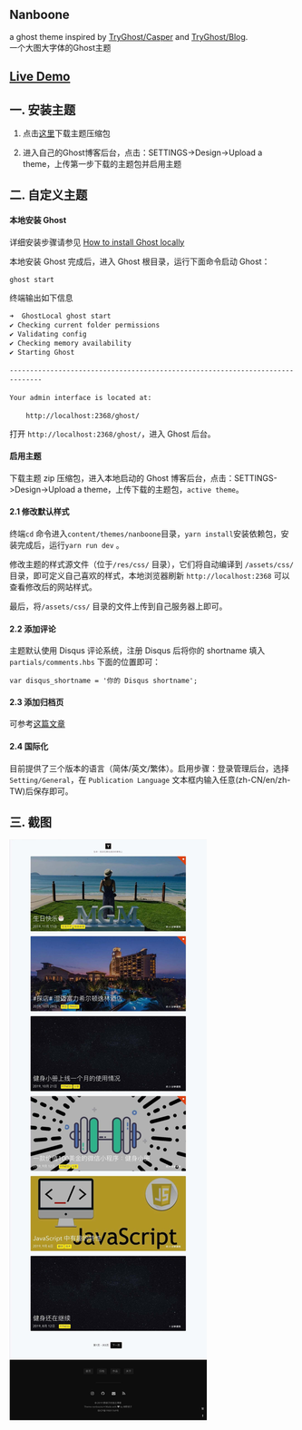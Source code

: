 ## Nanboone
a ghost theme inspired by [TryGhost/Casper](https://github.com/TryGhost/Casper) and [TryGhost/Blog](https://github.com/TryGhost/Blog).          
一个大图大字体的Ghost主题

## [Live Demo ](https://heyrock.github.io/demo/nanboone/)



## 一. 安装主题

1. 点击[这里](https://github.com/heyrock/ghost-theme-nanboone/releases)下载主题压缩包

2. 进入自己的Ghost博客后台，点击：SETTINGS->Design->Upload a theme，上传第一步下载的主题包并启用主题

  



## 二. 自定义主题  

#### 本地安装 Ghost

详细安装步骤请参见 [How to install Ghost locally](https://ghost.org/docs/setup/)

本地安装 Ghost 完成后，进入 Ghost 根目录，运行下面命令启动 Ghost：

```
ghost start
```

终端输出如下信息

```
➜  GhostLocal ghost start
✔ Checking current folder permissions
✔ Validating config
✔ Checking memory availability
✔ Starting Ghost

------------------------------------------------------------------------------

Your admin interface is located at: 

    http://localhost:2368/ghost/
```

打开 `http://localhost:2368/ghost/`，进入 Ghost 后台。

#### 启用主题

下载主题 zip 压缩包，进入本地启动的 Ghost 博客后台，点击：SETTINGS->Design->Upload a theme，上传下载的主题包，`active theme`。

#### 2.1 修改默认样式  

终端`cd` 命令进入`content/themes/nanboone`目录，`yarn install`安装依赖包，安装完成后，运行`yarn run dev` 。

修改主题的样式源文件（位于`/res/css/` 目录），它们将自动编译到 `/assets/css/`目录，即可定义自己喜欢的样式，本地浏览器刷新 `http://localhost:2368` 可以查看修改后的网站样式。   

最后，将`/assets/css/` 目录的文件上传到自己服务器上即可。

#### 2.2 添加评论   

主题默认使用 Disqus 评论系统，注册 Disqus 后将你的 shortname 填入 `partials/comments.hbs` 下面的位置即可：

```
var disqus_shortname = '你的 Disqus shortname';
```

#### 2.3 添加归档页

可参考[这篇文章](https://yehuzi.com/gei-ghostbo-ke-tian-jia-tagsgui-dang-ye/)

#### 2.4 国际化    

目前提供了三个版本的语言（简体/英文/繁体）。启用步骤：登录管理后台，选择 `Setting/General`，在 `Publication Language` 文本框内输入任意(zh-CN/en/zh-TW)后保存即可。     


## 三. 截图 
  
![](/nanbooness.42f27df9.jpg)    
